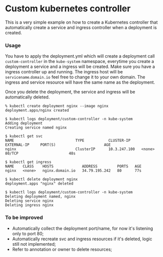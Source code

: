 # Custom kubernetes controller

This is a very simple example on how to create a Kubernetes controller that automatically create a service and ingress controller when a deployment is created.

### Usage
You have to apply the deployment.yml which will create a deployment call `custom-controller` in the `kube-system` namespace, everytime you create a deployment a service and a ingress will be created. Make sure you have a ingress controller up and running.
The ingress host will be `servicename`.`domain.io` feel free to change it to your own domain. The ingress and service resource will have the same name as the deployment.

Once you delete the deployment, the service and ingress will be automatically deleted.

```
% kubectl create deployment nginx --image nginx
deployment.apps/nginx created

$ kubectl logs deployment/custom-controller -n kube-system 
Adding deployment
Creating service named nginx

$ kubectl get svc
NAME                            TYPE           CLUSTER-IP     EXTERNAL-IP     PORT(S)                      AGE
nginx                           ClusterIP      10.3.247.100   <none>          80/TCP                       48s

$ kubectl get ingress
NAME    CLASS    HOSTS             ADDRESS         PORTS   AGE
nginx   <none>   nginx.domain.io   34.79.195.242   80      77s

$ kubectl delete deployment nginx
deployment.apps "nginx" deleted

$ kubectl logs deployment/custom-controller -n kube-system 
Deleting deployment named, nginx
Deleting service nginx
Deleting ingress nginx
```

### To be improved
- Automatically collect the deployment port/name, for now it's listening only to port 80;
- Automatically recreate svc and ingress resources if it's deleted, logic still not implemented;
- Refer to annotation or owner to delete resources;